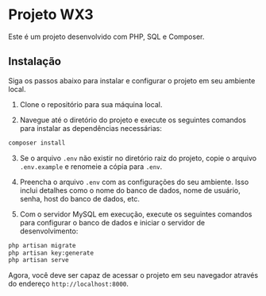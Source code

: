 # Projeto WX3

Este é um projeto desenvolvido com PHP, SQL e Composer.

## Instalação

Siga os passos abaixo para instalar e configurar o projeto em seu ambiente local.

1. Clone o repositório para sua máquina local.

2. Navegue até o diretório do projeto e execute os seguintes comandos para instalar as dependências necessárias:

```bash
composer install
```

3. Se o arquivo `.env` não existir no diretório raiz do projeto, copie o arquivo `.env.example` e renomeie a cópia para `.env`.

4. Preencha o arquivo `.env` com as configurações do seu ambiente. Isso inclui detalhes como o nome do banco de dados, nome de usuário, senha, host do banco de dados, etc.

5. Com o servidor MySQL em execução, execute os seguintes comandos para configurar o banco de dados e iniciar o servidor de desenvolvimento:

```bash
php artisan migrate
php artisan key:generate
php artisan serve
```

Agora, você deve ser capaz de acessar o projeto em seu navegador através do endereço `http://localhost:8000`.

